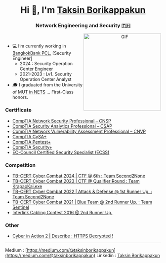 <h1 align="center"> Hi 👋, I'm <a href="https://github.com/TaksinBo" target="blank"> Taksin Borikappakun</a></h1>
<h3 align="center">Network Engineering and Security 🇹🇭</h3>

<a target="_blank" align="center">
  <img align="right" top="500" height="250" width="250" alt="GIF" src="https://media.giphy.com/media/UuTIijN6ih5kzV9nNI/giphy.gif">
</a>

<br>

- 💻 I’m currently working in <a href="https://www.bangkokbank.com/" target="blank">BangkokBank PCL.</a> [Security Engineer]
    - <span> 2024 : Security Operation Center Engineer </span>
    - <span> 2021-2023 : Lv1. Security Operation Center Analyst</span>
- 🎓 I graduated from the University of <a href="http://www.it.mut.ac.th/" target="blank">MUT in NETS</a>  ... First-Class honors.

### Certificate
- <a href="https://www.credly.com/badges/8e5c145e-8138-4cf6-a0d1-1a0b69bcd2a2/public_url" target="blank">CompTIA Network Security Professional – CNSP</a>
- <a href="https://www.credly.com/badges/11238307-eadb-4ed2-8a15-4e32ee747a3b/public_url" target="blank">CompTIA Security Analytics Professional – CSAP</a>
- <a href="https://www.credly.com/badges/d3c76e1e-1882-4347-a76a-d980ff8edcb1/public_url" target="blank">CompTIA Network Vulnerability Assessment Professional – CNVP</a>
- <a href="https://www.credly.com/badges/6257b198-5e4c-4937-b1b0-2a661a1d9750/public_url" target="blank">CompTIA CySA+</a>
- <a href="https://www.credly.com/badges/b5290366-c4af-4d7e-b43b-34ac89a27233/public_url" target="blank">CompTIA Pentest+</a>
- <a href="https://www.credly.com/badges/aeaa5b23-86a3-4e91-80de-1f30512e59f1/public_url" target="blank">CompTIA Security+</a>
- <a href="https://aspen.eccouncil.org/VerifyBadge?type=certification&a=BM61hlkI3mVffx36jda5wlfV0OK/3vk10SP0KKByn7g=" target="blank">EC-Council Certified Security Specialist (ECSS)</a>




### Competition
- <a href="https://www.facebook.com/share/p/dw4535LBxmbWV8na/" target="blank">TB-CERT Cyber Combat 2024 | CTF @ 6th : Team Second2None</a>
- <a href="https://www.facebook.com/TBCERT.Official/videos/1334215764141100/?mibextid=YxdKMJ" target="blank">TB-CERT Cyber Combat 2023 | CTF @ Qualifier Round  : Team KrapaoKai.exe</a>
- <a href="https://www.facebook.com/TBCERT.Official/posts/pfbid0ty13eUFdcSyDWvexHGDwkP9zsZTTg5YyD5cvEE4ASRUHXPaqRmZRZ7KGm4REmEJfl" target="blank">TB-CERT Cyber Combat 2022 | Attack & Defense @ 1st Runner Up. : Team Second2None</a>
- <a href="https://www.facebook.com/TBCERT.Official/posts/pfbid027XCPMDbiZMGP4vFJJhNXasXrhRKMAV1cYi63uYkvw2VRUqwTAMLX3cMQsf2rw7Wzl" target="blank">TB-CERT Cyber Combat 2021 | Blue Team @ 2nd Runner Up. : Team Sentinel</a>
- <a href="http://www.thailandindustry.com/indust_newweb/news_preview.php?cid=22325" target="blank">Interlink Cabling Contest 2016 @ 2nd Runner Up.</a>


### Other
- <a href="https://web.facebook.com/media/set/?set=a.1283868098478793&type=3&_rdc=1&_rdr" target="blank">Cyber in Action 2  | Describe : HTTPS Decrypted ! </a>

---

Medium : [https://medium.com/@taksinborikappakun](https://medium.com/@taksinborikappakun)
Linkedin : <a class="badge-base__link LI-simple-link" href="https://th.linkedin.com/in/taksin-borikappakun?trk=profile-badge">Taksin Borikappakun</a>

              
